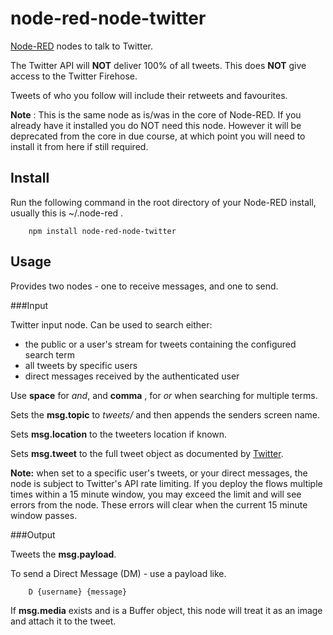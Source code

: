 node-red-node-twitter
=====================

<a href="http://nodered.org" target="_new">Node-RED</a> nodes to talk to Twitter.

The Twitter API will **NOT** deliver 100% of all tweets. This does **NOT** give access to the Twitter Firehose.

Tweets of who you follow will include their retweets and favourites.

**Note** : This is the same node as is/was in the core of Node-RED. If you already
have it installed you do NOT need this node. However it will be deprecated from
the core in due course, at which point you will need to install it from here if
still required.

Install
-------

Run the following command in the root directory of your Node-RED install, usually
this is ~/.node-red .

        npm install node-red-node-twitter

Usage
-----

Provides two nodes - one to receive messages, and one to send.

###Input

Twitter input node. Can be used to search either:

 - the public or a user's stream for tweets containing the configured search term
 - all tweets by specific users
 - direct messages received by the authenticated user

Use **space** for *and*, and **comma** , for *or* when searching for multiple terms.

Sets the **msg.topic** to *tweets/* and then appends the senders screen name.

Sets **msg.location** to the tweeters location if known.

Sets **msg.tweet** to the full tweet object as documented by <a href="https://dev.twitter.com/docs/platform-objects/tweets">Twitter</a>.

**Note:** when set to a specific user's tweets, or your direct messages, the node is subject to
Twitter's API rate limiting. If you deploy the flows multiple times within a 15 minute window, you may
exceed the limit and will see errors from the node. These errors will clear when the current 15 minute window
passes.


###Output

Tweets the **msg.payload**.

To send a Direct Message (DM) - use a payload like.

        D {username} {message}

If **msg.media** exists and is a Buffer object, this node will treat it as an image and attach it to the tweet.
